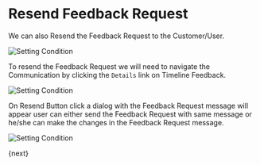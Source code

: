 <!-- add-breadcrumbs -->
# Resend Feedback Request

We can also Resend the Feedback Request to the Customer/User.

<img class="screenshot" alt="Setting Condition" src="{{docs_base_url}}/assets/img/setup/feedback/timeline-rating-and-feedback.png">

To resend the Feedback Request we will need to navigate the Communication by clicking the `Details` link on Timeline Feedback.

<img class="screenshot" alt="Setting Condition" src="{{docs_base_url}}/assets/img/setup/feedback/resend-feedback-request-button.png">

On Resend Button click a dialog with the Feedback Request message will appear user can either send the
Feedback Request with same message or he/she can make the changes in the Feedback Request message.

<img class="screenshot" alt="Setting Condition" src="{{docs_base_url}}/assets/img/setup/feedback/resend-feedback-request-custom-message.png">

{next}

